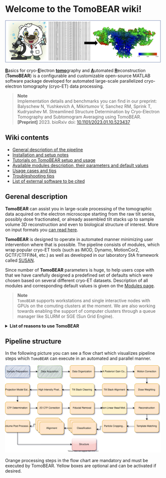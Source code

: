 # Welcome to the TomoBEAR wiki!

![TomoBEAR Social Media Logo Image](/images/TomoBEAR_gitlogo.png)

<u>**B**</u>asics for cryo-<u>**E**</u>lectron <u>**tomo**</u>graphy and <u>**A**</u>utomated <u>**R**</u>econstruction (**TomoBEAR**) is a configurable and customizable open-source MATLAB software package developed for automated large-scale parallelized cryo-electron tomography (cryo-ET) data processing.

> **Note**
> <br/> Implementation details and benchmarks you can find in our preprint:
</br> Balyschew N, Yushkevich A, Mikirtumov V, Sanchez RM, Sprink T, Kudryashev M. Streamlined Structure Determination by Cryo-Electron Tomography and Subtomogram Averaging using TomoBEAR. **[Preprint]** 2023. bioRxiv doi: [10.1101/2023.01.10.523437](https://www.biorxiv.org/content/10.1101/2023.01.10.523437v1)

## Wiki contents

- [General description of the pipeline](#general-description)
- [Installation and setup notes](https://github.com/KudryashevLab/TomoBEAR/wiki/Installation-and-Setup)
- [Tutorials on TomoBEAR setup and usage](https://github.com/KudryashevLab/TomoBEAR/wiki/Tutorials)
- [Available modules description, their parameters and default values](https://github.com/KudryashevLab/TomoBEAR/wiki/Modules)
- [Usage cases and tips](https://github.com/KudryashevLab/TomoBEAR/wiki/Usage)
- [Troubleshooting tips](https://github.com/KudryashevLab/TomoBEAR/wiki/Troubleshooting)
- [List of external software to be cited](https://github.com/KudryashevLab/TomoBEAR/wiki/Additional-Software-Citation)


## Gerenal description

**TomoBEAR** can assist you in large-scale processing of the tomographic data acquired on the electron microscope starting from the raw tilt series, possibly dose fractionated, or already assembled tilt stacks up to sample volume 3D reconstruction and even to biological structure of interest. More on input formats you [can read here](https://github.com/KudryashevLab/TomoBEAR/wiki/Usage.md#input-data-file-formats).

**TomoBEAR** is designed to operate in automated manner minimizing user intervention where that is possible. The pipeline consists of modules, which wrap popular cryo-ET tools (such as IMOD, Dynamo, MotionCor2, GCTF/CTFFIN4, etc.) as well as developed in our laboratory StA framework called [SUSAN](https://github.com/rkms86/SUSAN).

Since number of **TomoBEAR** parameters is huge, to help users cope with that we have carefully designed a predefined set of defaults which were chosen based on several different cryo-ET datasets. Description of all modules and corresponding default values is given on the [Modules page](https://github.com/KudryashevLab/TomoBEAR/wiki/Modules).

> **Note**
> <br/> `TomoBEAR` supports workstations and single interactive nodes with GPUs on the comuting clusters at the moment. We are also working towards enabling the support of computer clusters through a queue manager like SLURM or SGE (Sun Grid Engine).

<details><summary><b>List of reasons to use TomoBEAR</b></summary>
<p>

* Standalone and MATLAB versions
* Sequential and parallel execution with CPU- and GPU-enabled parallelization
* Standardized files and folders structure
* Can deal with
  * misnumbered tilt images due to SerialEM crashes, based on timestamps
  * different naming conventions
  * EERs, MRCs and TIFs from K2, K3, Falcon4
  * duplicated projections due to tracking issues (first, last, keep)
* Restarting / resuming is possible (e.g. in case of errors, wrong configuration)
  * Checkpoints are created at the every processing step for the whole step and per tomogram
* Based on JSON configuration files (for sharing and reproducibility)
* Carefully designed preset of default parameter values
* Developed and tested on set of benchmarking datasets (EMPIAR-10064, EMPIAR-10452, EMPIAR-11543, EMPIAR-11306)
* Integration with IMOD and Dynamo projects
* Clean up functionality to save storage
* Tomograms to be processed can be limited to a subset
* Uses Dynamo tilt-series alignment but injects the fiducial positions to IMOD for projection estimation
* Routines for particles picking: template matching (modified Dynamo) or neural network based picking (crYOLO)
* Improved Dynamo template matching functionality
  * 10x speedup leveraging the GPU compared to 28 CPUs achieving 18x speedup
  * Sub-stacks analysis (SUSAN) framework is integrated
* Particles extraction using Dynamo-based subtomogram cropping or SUSAN-based subtomogram reconstruction
* DynamoAlignmentProject
  * Generation of initial templates with with true structures and "noise traps"
  * Classification by multi-reference alignment (MRA)
* Automated exclusion of bad tilts in reconstructions based on refined fiducial file from BatchRunTomo module

</p>
</details>

## Pipeline structure
In the following picture you can see a flow chart which visualizes pipeline steps which `TomoBEAR` can execute in an automated and parallel manner.

![Schematic Pipeline Image](/images/pipeline_light_mode.svg)

Orange processing steps in the flow chart are mandatory and must be executed by TomoBEAR. Yellow boxes are optional and can be activated if desired.
